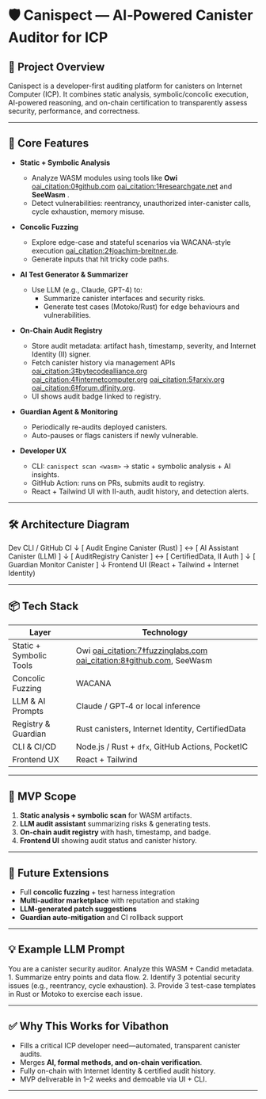 # 🛡️ Canispect — AI‑Powered Canister Auditor for ICP

## 🧠 Project Overview

Canispect is a developer-first auditing platform for canisters on Internet Computer (ICP). It combines static analysis, symbolic/concolic execution, AI-powered reasoning, and on-chain certification to transparently assess security, performance, and correctness.

---

## 📌 Core Features

- **Static + Symbolic Analysis**

  - Analyze WASM modules using tools like **Owi** [oai_citation:0‡github.com](https://github.com/OCamlPro/owi?utm_source=chatgpt.com) [oai_citation:1‡researchgate.net](https://www.researchgate.net/publication/359170659_WANA_Symbolic_Execution_of_Wasm_Bytecode_for_Extensible_Smart_Contract_Vulnerability_Detection?utm_source=chatgpt.com) and **SeeWasm** .
  - Detect vulnerabilities: reentrancy, unauthorized inter-canister calls, cycle exhaustion, memory misuse.

- **Concolic Fuzzing**

  - Explore edge-case and stateful scenarios via WACANA-style execution [oai_citation:2‡joachim-breitner.de](https://www.joachim-breitner.de/blog/788-How_to_audit_an_Internet_Computer_canister?utm_source=chatgpt.com).
  - Generate inputs that hit tricky code paths.

- **AI Test Generator & Summarizer**

  - Use LLM (e.g., Claude, GPT-4) to:
    - Summarize canister interfaces and security risks.
    - Generate test cases (Motoko/Rust) for edge behaviours and vulnerabilities.

- **On‑Chain Audit Registry**

  - Store audit metadata: artifact hash, timestamp, severity, and Internet Identity (II) signer.
  - Fetch canister history via management APIs [oai_citation:3‡bytecodealliance.org](https://bytecodealliance.org/articles/security-and-correctness-in-wasmtime?utm_source=chatgpt.com) [oai_citation:4‡internetcomputer.org](https://internetcomputer.org/docs/building-apps/canister-management/history?utm_source=chatgpt.com) [oai_citation:5‡arxiv.org](https://arxiv.org/abs/2007.15510?utm_source=chatgpt.com) [oai_citation:6‡forum.dfinity.org](https://forum.dfinity.org/t/recommended-usage-of-certifieddata/4370?utm_source=chatgpt.com).
  - UI shows audit badge linked to registry.

- **Guardian Agent & Monitoring**

  - Periodically re-audits deployed canisters.
  - Auto-pauses or flags canisters if newly vulnerable.

- **Developer UX**
  - CLI: `canispect scan <wasm>` → static + symbolic analysis + AI insights.
  - GitHub Action: runs on PRs, submits audit to registry.
  - React + Tailwind UI with II-auth, audit history, and detection alerts.

---

## 🛠️ Architecture Diagram

Dev CLI / GitHub CI
↓
[ Audit Engine Canister (Rust) ] ↔ [ AI Assistant Canister (LLM) ]
↓
[ AuditRegistry Canister ] ↔ [ CertifiedData, II Auth ]
↓
[ Guardian Monitor Canister ]
↓
Frontend UI (React + Tailwind + Internet Identity)

---

## 📦 Tech Stack

| Layer                   | Technology                                                                                                                                                                                                |
| ----------------------- | --------------------------------------------------------------------------------------------------------------------------------------------------------------------------------------------------------- |
| Static + Symbolic Tools | Owi [oai_citation:7‡fuzzinglabs.com](https://fuzzinglabs.com/rust-security-training/?utm_source=chatgpt.com) [oai_citation:8‡github.com](https://github.com/OCamlPro/owi?utm_source=chatgpt.com), SeeWasm |
| Concolic Fuzzing        | WACANA                                                                                                                                                                                                    |
| LLM & AI Prompts        | Claude / GPT‑4 or local inference                                                                                                                                                                         |
| Registry & Guardian     | Rust canisters, Internet Identity, CertifiedData                                                                                                                                                          |
| CLI & CI/CD             | Node.js / Rust + `dfx`, GitHub Actions, PocketIC                                                                                                                                                          |
| Frontend UX             | React + Tailwind                                                                                                                                                                                          |

---

## 🔧 MVP Scope

1. **Static analysis + symbolic scan** for WASM artifacts.
2. **LLM audit assistant** summarizing risks & generating tests.
3. **On-chain audit registry** with hash, timestamp, and badge.
4. **Frontend UI** showing audit status and canister history.

---

## 🔮 Future Extensions

- Full **concolic fuzzing** + test harness integration
- **Multi-auditor marketplace** with reputation and staking
- **LLM-generated patch suggestions**
- **Guardian auto-mitigation** and CI rollback support

---

## 💡 Example LLM Prompt

You are a canister security auditor.
Analyze this WASM + Candid metadata. 1. Summarize entry points and data flow. 2. Identify 3 potential security issues (e.g., reentrancy, cycle exhaustion). 3. Provide 3 test-case templates in Rust or Motoko to exercise each issue.

---

## ✅ Why This Works for Vibathon

- Fills a critical ICP developer need—automated, transparent canister audits.
- Merges **AI, formal methods, and on-chain verification**.
- Fully on-chain with Internet Identity & certified audit history.
- MVP deliverable in 1–2 weeks and demoable via UI + CLI.

---
